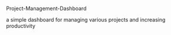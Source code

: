  Project-Management-Dashboard

a simple dashboard for managing various projects and increasing productivity
